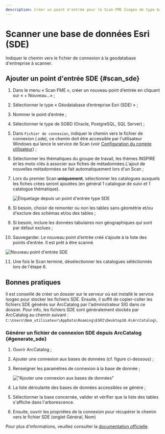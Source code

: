 ```yaml
---
description: Créer un point d'entrée pour le Scan FME Isogeo de type base de données pour les bases utilisant Esri SDE
---
```


# Scanner une base de données Esri (SDE) <i class="fa fa-database"></i>

Indiquer le chemin vers le fichier de connexion à la geodatabase d'entreprise à scanner.

## Ajouter un point d'entrée SDE {#scan_sde}

1. Dans le menu « Scan FME », créer un nouveau point d’entrée en cliquant sur « + Nouveau...» ;
2. Sélectionner le type « Géodatabase d’entreprise Esri (SDE) » ;
3. Nommer le point d’entrée ;
4. Sélectionner le type de SGBD (Oracle, PostgreSQL, SQL Server) ;
5. Dans `Fichier de connexion`, indiquer le chemin vers le fichier de connexion (.sde), ce chemin doit être accessible par l'utilisateur Windows qui lance le service de Scan (voir [Configuration du compte utilisateur](/installation/server.html#compte-utilisateur)) ;
6. Sélectionner les thématiques du groupe de travail, les thèmes INSPIRE et les mots-clés à associer aux fiches de métadonnées.L'ajout de nouvelles métadonnées se fait automatiquement lors d'un Scan ;
7. Lors du premier Scan **uniquement**, sélectionner les catalogues auxquels les fiches crées seront ajoutées (en général 1 catalogue de suivi et 1 catalogue thématique).

    ![Étiquetage depuis un point d'entrée type SDE](/assets/Entrypoint-metadata-association.png)

8. Si besoin, choisir de remonter ou non les tables sans géométrie et/ou d'exclure des schémas et/ou des tables ;
9. Si besoin, inclure les données tabulaires non géographiques qui sont par défaut exclues ;
10. Sauvegarder. Le nouveau point d’entrée créé s’ajoute à la liste des points d’entrée. Il est prêt à être scanné.

![Nouveau point d'entrée SDE](/assets/new_DB_sde_ready.png)

11. Une fois le Scan terminé, désélectionner les catalogues séléctionnés lors de l'étape 6.

## Bonnes pratiques

Il est conseillé de créer un dossier sur le serveur où est installé le service Isogeo pour stocker les fichiers SDE.
Ensuite, il suffit de copier-coller les fichiers SDE générés sur ArcCatalog par l'administrateur SIG dans ce dossier.
Pour info, les fichiers SDE sont généralement stockés par ArcCatalog au chemin suivant : `C:\Users\Nom_utilisateur\AppData\Roaming\ESRI\Desktop10.6\ArcCatalog\`.

### Générer un fichier de connexion SDE depuis ArcCatalog {#generate_sde}

1. Ouvrir ArcCatalog ;
2. Ajouter une connexion aux bases de données (cf. figure ci-dessous) ;
3. Renseigner les paramètres de connexion à la base de donnée ;

    !["Ajouter une connexion aux bases de données"](/assets/sde_arcCatalog.png)

4. La liste déroulante des bases de données accessibles se génère ;
5. Sélectionner la base concernée, valider et vérifier que la liste des tables s'affiche dans l'arborescence.
6. Ensuite, ouvrir les propriétes de la connexion pour récupérer le chemin vers le fichier SDE (onglet Général, Nom)

Pour plus d'informations, veuillez consulter la [documentation officielle](http://desktop.arcgis.com/fr/arcmap/latest/manage-data/using-arccatalog/connecting-to-an-enterprise-geodatabase-from-the-catalog-window.htm).
